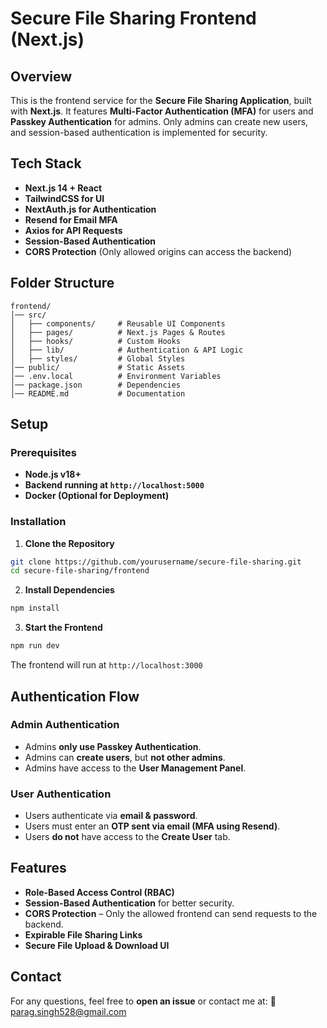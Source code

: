 # Secure File Sharing Frontend (Next.js)

## Overview
This is the frontend service for the **Secure File Sharing Application**, built with **Next.js**. It features **Multi-Factor Authentication (MFA)** for users and **Passkey Authentication** for admins. Only admins can create new users, and session-based authentication is implemented for security.

## Tech Stack
- **Next.js 14 + React**
- **TailwindCSS for UI**
- **NextAuth.js for Authentication**
- **Resend for Email MFA**
- **Axios for API Requests**
- **Session-Based Authentication**
- **CORS Protection** (Only allowed origins can access the backend)

## Folder Structure
```
frontend/
│── src/
│   ├── components/     # Reusable UI Components
│   ├── pages/          # Next.js Pages & Routes
│   ├── hooks/          # Custom Hooks
│   ├── lib/            # Authentication & API Logic
│   ├── styles/         # Global Styles
│── public/             # Static Assets
│── .env.local          # Environment Variables
│── package.json        # Dependencies
│── README.md           # Documentation
```

## Setup
### Prerequisites
- **Node.js v18+**
- **Backend running at `http://localhost:5000`**
- **Docker (Optional for Deployment)**

### Installation
1. **Clone the Repository**
```bash
git clone https://github.com/yourusername/secure-file-sharing.git
cd secure-file-sharing/frontend
```

2. **Install Dependencies**
```bash
npm install
```

3. **Start the Frontend**
```bash
npm run dev
```
The frontend will run at `http://localhost:3000`

## Authentication Flow
### Admin Authentication
- Admins **only use Passkey Authentication**.
- Admins can **create users**, but **not other admins**.
- Admins have access to the **User Management Panel**.

### User Authentication
- Users authenticate via **email & password**.
- Users must enter an **OTP sent via email (MFA using Resend)**.
- Users **do not** have access to the **Create User** tab.

## Features
- **Role-Based Access Control (RBAC)**
- **Session-Based Authentication** for better security.
- **CORS Protection** – Only the allowed frontend can send requests to the backend.
- **Expirable File Sharing Links**
- **Secure File Upload & Download UI**

## Contact
For any questions, feel free to **open an issue** or contact me at:
📧 parag.singh528@gmail.com

